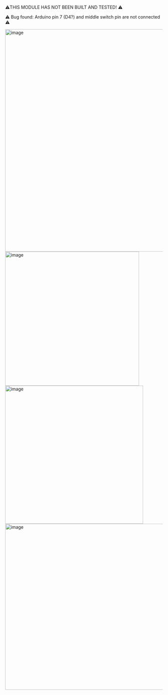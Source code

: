 ⚠️THIS MODULE HAS NOT BEEN BUILT AND TESTED! ⚠️

⚠️ Bug found: Arduino pin 7 (D4?) and middle switch pin are not connected ⚠️

<img width="710" alt="image" src="https://user-images.githubusercontent.com/27863547/137401770-0074cb52-82eb-472c-88b3-a5a3de8eaa49.png">
<img width="428" alt="image" src="https://user-images.githubusercontent.com/27863547/137401780-d99572f3-889d-43e5-83e1-285a1102477f.png">
<img width="441" alt="image" src="https://user-images.githubusercontent.com/27863547/137401796-c0381009-360e-4e84-90da-23331d7d0ec8.png">
<img width="530" alt="image" src="https://user-images.githubusercontent.com/27863547/137401814-1cdd9512-ac87-47e8-80fb-ef28f03d7991.png">
